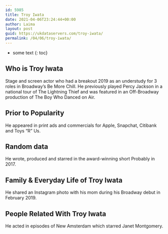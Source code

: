 ```yaml
---
id: 5985
title: Troy Iwata
date: 2021-04-06T23:24:44+00:00
author: Laima
layout: post
guid: https://ukdataservers.com/troy-iwata/
permalink: /04/06/troy-iwata/
---
```


* some text
{: toc}


## Who is Troy Iwata
                  
                  
                  
Stage and screen actor who had a breakout 2019 as an understudy for 3 roles in Broadway&#8217;s Be More Chill. He previously played Percy Jackson in a national tour of The Lightning Thief and was featured in an Off-Broadway production of The Boy Who Danced on Air.
                  
              
            
              
            
                
                
                
## Prior to Popularity
                  
                  
                  
He appeared in print ads and commercials for Apple, Snapchat, Citibank and Toys &#8220;R&#8221; Us.
                  
              
            
              
            
                
                
                
## Random data
                  
                  
                  
He wrote, produced and starred in the award-winning short Probably in 2017.
                  
              
            
              
            
                
                
                
## Family & Everyday Life of Troy Iwata
                  
                  
                  
He shared an Instagram photo with his mom during his Broadway debut in February 2019.
                  
              
            
              
            
                
                
                
## People Related With Troy Iwata
                  
                  
                  
He acted in episodes of New Amsterdam which starred Janet Montgomery.
                  
              
            
              
            
                
              
            
              
              
            
            
              
            
          
          
          